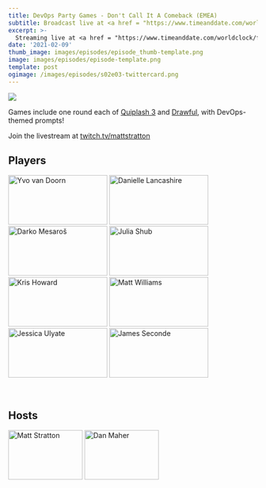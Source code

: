 ```yaml
---
title: DevOps Party Games - Don't Call It A Comeback (EMEA)
subtitle: Broadcast live at <a href = "https://www.timeanddate.com/worldclock/fixedtime.html?msg=DevOps+Party+Games&iso=20210209T20&p1=3903" target = "_blank">Tuesday 9 February 20:00 UTC+1</a> 
excerpt: >-
  Streaming live at <a href = "https://www.timeanddate.com/worldclock/fixedtime.html?msg=DevOps+Party+Games+A+New+Challenger+Appears+%28EMEA%29&iso=20210209T20&p1=3903" target = "_blank">20:00 UTC+1</a><br> on Tuesday 9 February
date: '2021-02-09'
thumb_image: images/episodes/episode_thumb-template.png
image: images/episodes/episode-template.png
template: post
ogimage: /images/episodes/s02e03-twittercard.png
---
```

<a target="_blank" href="https://calendar.google.com/event?action=TEMPLATE&amp;tmeid=NGRtOTZkcm9hMjg4cGJhbzBpM2pmcTVlbWYgZHUyYXJxZGhlcjJsNGs0MTducXRsdjE4ZmNAZw&amp;tmsrc=du2arqdher2l4k417nqtlv18fc%40group.calendar.google.com"><img border="0" src="/images/add-to-calendar.png" class = "player-episode-page"></a>
<br clear = "all">

Games include one round each of [Quiplash 3](https://www.jackboxgames.com/quiplash-three/) and [Drawful](https://www.jackboxgames.com/drawful-two/), with DevOps-themed prompts!

Join the livestream at [twitch.tv/mattstratton](https://twitch.tv/mattstratton)

## Players

<a href = "https://twitter.com/yvov" class = "player-episode-page" target = "_blank"><img src = "/images/players/yvo-vandoorn.png" alt="Yvo van Doorn" width="200" height="100" class = "player-episode-page"></a>
<a href = "https://twitter.com/endocrimes" class = "player-episode-page" target = "_blank"><img src = "/images/players/danielle-lancashire.png" alt="Danielle Lancashire" width="200" height="100" class = "player-episode-page"></a>
<a href = "https://twitter.com/darkosubotica" class = "player-episode-page" target = "_blank"><img src = "/images/players/darko-mesaros.png" alt="Darko Mesaroš" width="200" height="100" class = "player-episode-page"></a>
<a href = "https://twitter.com/juliavolvo" class = "player-episode-page" target = "_blank"><img src = "/images/players/julia-shub.png" alt="Julia Shub" width="200" height="100" class = "player-episode-page"></a>
<a href = "https://twitter.com/shar1z" class = "player-episode-page" target = "_blank"><img src = "/images/players/sharone-zitzman.png" alt="Kris Howard" width="200" height="100" class = "player-episode-page"></a>
<a href = "https://twitter.com/technovangelist" class = "player-episode-page" target = "_blank"><img src = "/images/players/matt-williams.png" alt="Matt Williams" width="200" height="100" class = "player-episode-page"></a>
<a href = "https://twitter.com/JulyAte" class = "player-episode-page" target = "_blank"><img src = "/images/players/jessica-ulyate.png" alt="Jessica Ulyate" width="200" height="100" class = "player-episode-page"></a>
<a href = "https://twitter.com/SecondeJ" class = "player-episode-page" target = "_blank"><img src = "/images/players/james-seconde.png" alt="James Seconde" width="200" height="100" class = "player-episode-page"></a>

<br clear = "all">

## Hosts
<a href = "https://twitter.com/mattstratton" class = "player-episode-page"><img src = "/images/hosts/matty2.png" alt="Matt Stratton" width="150" height="100" class = "player-episode-page"></a>
<a href = "https://twitter.com/phrawzty" class = "player-episode-page"><img src = "/images/hosts/phrawzty.png" alt="Dan Maher" width="150" height="100" class = "player-episode-page"></a>
